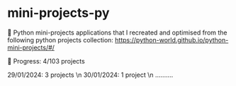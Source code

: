 # mini-projects-py
🐍 Python mini-projects applications that I recreated and optimised from the following python projects collection: https://python-world.github.io/python-mini-projects/#/

📅 Progress: 4/103 projects

29/01/2024: 3 projects \n
30/01/2024: 1 project \n
..........
